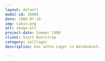```yaml
---
layout: default
modal-id: 10008
date: 1980-07-18
img: cabin.png
alt: image-alt
project-date: Sommer 1980
client: Start Bootstrap
category: zeltlager
description: Das achte Lager in Waldenbuch.

---
```

